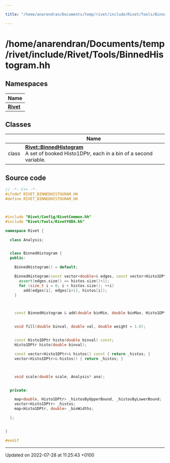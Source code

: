 ```yaml
---

title: "/home/anarendran/Documents/temp/rivet/include/Rivet/Tools/BinnedHistogram.hh"

---
```


# /home/anarendran/Documents/temp/rivet/include/Rivet/Tools/BinnedHistogram.hh



## Namespaces

| Name           |
| -------------- |
| **[Rivet](http://example.org/namespaces/namespacerivet/)**  |

## Classes

|                | Name           |
| -------------- | -------------- |
| class | **[Rivet::BinnedHistogram](http://example.org/classes/classrivet_1_1binnedhistogram/)** <br>A set of booked Histo1DPtr, each in a bin of a second variable.  |




## Source code

```cpp
// -*- C++ -*-
#ifndef RIVET_BINNEDHISTOGRAM_HH
#define RIVET_BINNEDHISTOGRAM_HH



#include "Rivet/Config/RivetCommon.hh"
#include "Rivet/Tools/RivetYODA.hh"

namespace Rivet {

  class Analysis;


  class BinnedHistogram {
  public:

    BinnedHistogram() = default;

    BinnedHistogram(const vector<double>& edges, const vector<Histo1DPtr>& histos) {
      assert(edges.size() == histos.size()+1);
      for (size_t i = 0; i < histos.size(); ++i)
        add(edges[i], edges[i+1], histos[i]);
    }



    const BinnedHistogram & add(double binMin, double binMax, Histo1DPtr histo);


    void fill(double binval, double val, double weight = 1.0);


    const Histo1DPtr histo(double binval) const;
    Histo1DPtr histo(double binval);

    const vector<Histo1DPtr>& histos() const { return _histos; }
    vector<Histo1DPtr>& histos() { return _histos; }



    void scale(double scale, Analysis* ana);


  private:

    map<double, Histo1DPtr> _histosByUpperBound, _histosByLowerBound;
    vector<Histo1DPtr> _histos;
    map<Histo1DPtr, double> _binWidths;

  };


}

#endif
```


-------------------------------

Updated on 2022-07-28 at 11:25:43 +0100
